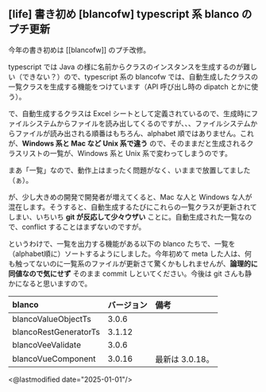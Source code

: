##  [life] 書き初め [blancofw] typescript 系 blanco のプチ更新

今年の書き初めは [[blancofw]] のプチ改修。

typescript では Java の様に名前からクラスのインスタンスを生成するのが難しい（できない？）ので、typescript 系の blancofw では、自動生成したクラスの一覧クラスを生成する機能をつけています（API 呼び出し時の dipatch とかに使う）。

で、自動生成するクラスは Excel シートとして定義されているので、生成時にファイルシステムからファイルを読み出してくるのですが、、、ファイルシステムからファイルが読み出される順番はもちろん、alphabet 順ではありません。これが、**Windows 系と Mac など Unix 系で違う** ので、そのままだと生成されるクラスリストの一覧が、Windows 系と Unix 系で変わってしまうのです。

まあ「一覧」なので、動作上はまったく問題がなく、いままで放置してました（ぁ）。

が、少し大きめの開発で開発者が増えてくると、Mac な人と Windows な人が混在します。そうすると、自動生成するたびにこれらの一覧クラスが更新されてしまい、いちいち **git が反応して少々ウザい** ことに。自動生成された一覧なので、conflict することはまずないのですが。

というわけで、一覧を出力する機能がある以下の blanco たちで、一覧を（alphabet順に）ソートするようにしました。今年初めて meta した人は、何も触ってないのに一覧系のファイルが更新さて驚くかもしれませんが、**論理的に同値なので気にせず** そのまま commit しといてください。今後は git さんも静かになると思いますので。

| blanco                |バージョン|備考|
|:----------------------|:--|:--|
| blancoValueObjectTs   | 3.0.6 | |
| blancoRestGeneratorTs | 3.1.12 | |
| blancoVeeValidate     | 3.0.6 | |
| blancoVueComponent | 3.0.16 | 最新は 3.0.18。 |

<@lastmodified date="2025-01-01"/>
